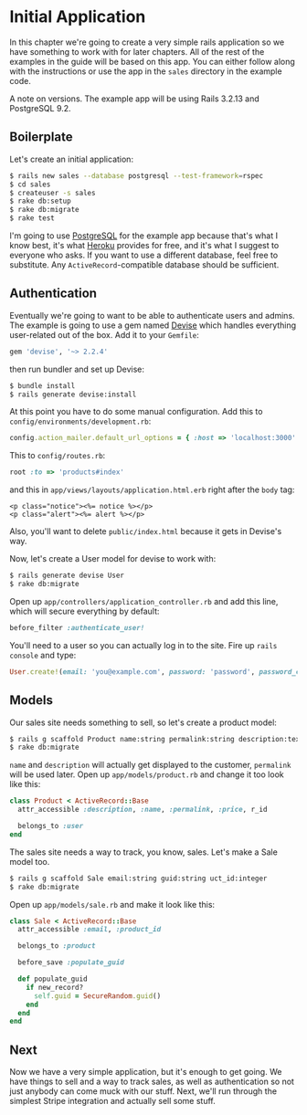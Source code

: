 [devise]: https://github.com/plataformatec/devise
[heroku]: https://www.heroku.com
[postgresql]: http://www.postgresql.org

# Initial Application

In this chapter we're going to create a very simple rails application so we have something to work with for later chapters. All of the rest of the examples in the guide will be based on this app. You can either follow along with the instructions or use the app in the `sales` directory in the example code.

A note on versions. The example app will be using Rails 3.2.13 and PostgreSQL 9.2.

## Boilerplate

Let's create an initial application:

```bash
$ rails new sales --database postgresql --test-framework=rspec
$ cd sales
$ createuser -s sales
$ rake db:setup
$ rake db:migrate
$ rake test
```

I'm going to use [PostgreSQL][postgresql] for the example app because that's what I know best, it's what [Heroku][heroku] provides for free, and it's what I suggest to everyone who asks. If you want to use a different database, feel free to substitute. Any `ActiveRecord`-compatible database should be sufficient.

## Authentication

Eventually we're going to want to be able to authenticate users and admins. The example is going to use a gem named [Devise][devise] which handles everything user-related out of the box. Add it to your `Gemfile`:

```ruby
gem 'devise', '~> 2.2.4'
```

then run bundler and set up Devise:

```bash
$ bundle install
$ rails generate devise:install
```

At this point you have to do some manual configuration. Add this to `config/environments/development.rb`:

```ruby
config.action_mailer.default_url_options = { :host => 'localhost:3000' }
```

This to `config/routes.rb`:

```ruby
root :to => 'products#index'
```

and this in `app/views/layouts/application.html.erb` right after the `body` tag:

```erb
<p class="notice"><%= notice %></p>
<p class="alert"><%= alert %></p>
```

Also, you'll want to delete `public/index.html` because it gets in Devise's way.

Now, let's create a User model for devise to work with:

```bash
$ rails generate devise User
$ rake db:migrate
```

Open up `app/controllers/application_controller.rb` and add this line, which will secure everything by default:

```ruby
before_filter :authenticate_user!
```

You'll need to a user so you can actually log in to the site. Fire up `rails console` and type:

```ruby
User.create!(email: 'you@example.com', password: 'password', password_confirmation: 'password')
```

## Models

Our sales site needs something to sell, so let's create a product model:

```bash
$ rails g scaffold Product name:string permalink:string description:text price:integer user_id:integer
$ rake db:migrate
```

`name` and `description` will actually get displayed to the customer, `permalink` will be used later. Open up `app/models/product.rb` and change it too look like this:

```ruby
class Product < ActiveRecord::Base
  attr_accessible :description, :name, :permalink, :price, r_id

  belongs_to :user
end
```

The sales site needs a way to track, you know, sales. Let's make a Sale model too.

```bash
$ rails g scaffold Sale email:string guid:string uct_id:integer
$ rake db:migrate
```

Open up `app/models/sale.rb` and make it look like this:

```ruby
class Sale < ActiveRecord::Base
  attr_accessible :email, :product_id

  belongs_to :product

  before_save :populate_guid

  def populate_guid
    if new_record?
      self.guid = SecureRandom.guid()
    end
  end
end
```

## Next

Now we have a very simple application, but it's enough to get going. We have things to sell and a way to track sales, as well as authentication so not just anybody can come muck with our stuff. Next, we'll run through the simplest Stripe integration and actually sell some stuff.
